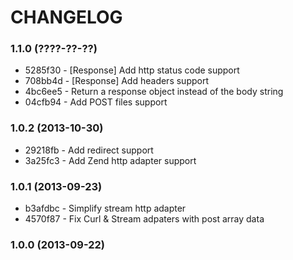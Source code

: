 # CHANGELOG

### 1.1.0 (????-??-??)

 * 5285f30 - [Response] Add http status code support
 * 708bb4d - [Response] Add headers support
 * 4bc6ee5 - Return a response object instead of the body string
 * 04cfb94 - Add POST files support

### 1.0.2 (2013-10-30)

 * 29218fb - Add redirect support
 * 3a25fc3 - Add Zend http adapter support

### 1.0.1 (2013-09-23)

 * b3afdbc - Simplify stream http adapter
 * 4570f87 - Fix Curl & Stream adpaters with post array data

### 1.0.0 (2013-09-22)
